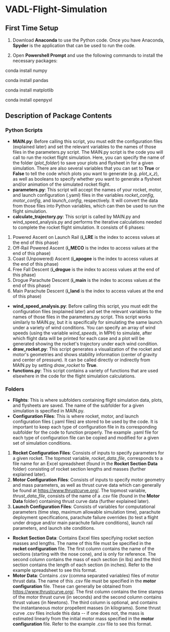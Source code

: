 # VADL-Flight-Simulation

## First Time Setup

1. Download **Anaconda** to use the Python code.
Once you have Anaconda, **Spyder** is the application that can be used to run the code.

2. Open **Powershell Prompt** and use the following commands to install the necessary packages:

conda install numpy

conda install pandas

conda install matplotlib

conda install openpyxl

## Description of Package Contents
### Python Scripts
- **MAIN.py**: Before calling this script, you must edit the configuration files (explained later) and set the relevant variables to the names of those files in the parameters.py script. The MAIN.py script is the code you will call to run the rocket flight simulation. Here, you can specify the name of the folder (_plot_folder_) to save your plots and flysheet in for a given simulation. There are also several variables that you can set to **True** or **False** to tell the code which plots you want to generate (e.g. _plot_x_z_), as well as booleans to specify whether you want to generate a flysheet and/or animation of the simulated rocket flight.
- **parameters.py**: This script will accept the names of your rocket, motor, and launch configuration (.yaml) files in the variables _rocket_config_, _motor_config_, and _launch_config_, respectively. It will convert the data from those files into Python variables, which can then be used to run the flight simulation.
- **calculate_trajectory.py**: This script is called by MAIN.py and wind_speed_analysis.py and performs the iterative calculations needed to complete the rocket flight simulation. It consists of 6 phases:
1. Powered Ascent on Launch Rail (**i_LRE** is the index to access values at the end of this phase)
2. Off-Rail Powered Ascent (**i_MECO** is the index to access values at the end of this phase)
3. Coast (Unpowered) Ascent (**i_apogee** is the index to access values at the end of this phase)
4. Free Fall Descent (**i_drogue** is the index to access values at the end of this phase)
5. Drogue Parachute Descent (**i_main** is the index to access values at the end of this phase)
6. Main Parachute Descent (**i_land** is the index to access values at the end of this phase)
- **wind_speed_analysis.py**: Before calling this script, you must edit the configuration files (explained later) and set the relevant variables to the names of those files in the parameters.py script. This script works similarly to MAIN.py, but it is specifically for simulating the same launch under a variety of wind conditions. You can specify an array of wind speeds (using the variable _wind_speeds_, in MPH) to simulate, after which flight data will be printed for each case and a plot will be generated showing the rocket's trajectory under each wind condition. 
- **draw_rocket.py**: This script generates a visualization of the rocket and motor's geometries and shows stability information (center of gravity and center of pressure). It can be called directly or indirectly from MAIN.py by setting _draw_rocket_ to **True**.
- **functions.py**: This script contains a variety of functions that are used elsewhere in the code for the flight simulation calculations.

### Folders
- **Flights**: This is where subfolders containing flight simulation data, plots, and flysheets are saved. The name of the subfolder for a given simulation is specified in MAIN.py.
- **Configuration Files**: This is where rocket, motor, and launch configuration files (.yaml files) are stored to be used by the code. It is important to keep each type of configuration file in its corresponding subfolder for the code to function properly. The example .yaml file for each type of configuration file can be copied and modified for a given set of simulation conditions.
1. **Rocket Configuration Files**: Consists of inputs to specify parameters for a given rocket. The topmost variable, _rocket_data_file_, corresponds to a file name for an Excel spreadsheet (found in the **Rocket Section Data** folder) consisting of rocket section lengths and masses (further explained later).
2. **Motor Configuration Files**: Consists of inputs to specify motor geometry and mass parameters, as well as thrust curve data which can generally be found at https://www.thrustcurve.org/. The topmost variable, _thrust_data_file_, consists of the name of a .csv file (found in the **Motor Data** folder) containing thrust curve data (further explained later).
3. **Launch Configuration Files**: Consists of variables for computational parameters (time step, maximum allowable simulation time), parachute deployment specifications, parachute failure overrides (to test a flight under drogue and/or main parachute failure conditions), launch rail parameters, and launch site conditions.
- **Rocket Section Data**: Contains Excel files specifying rocket section masses and lengths. The name of this file must be specified in the **rocket configuration** file. The first column contains the name of the sections (starting with the nose cone), and is only for reference. The second column contains the mass of each section (in lbs) and the third section contains the length of each section (in inches). Refer to the example spreadsheet to see this format.
- **Motor Data**: Contains .csv (comma separated variables) files of motor thrust data. The name of this .csv file must be specified in the **motor configuration** file. These can generally be obtained from https://www.thrustcurve.org/. The first column contains the time stamps of the motor thrust curve (in seconds) and the second column contains thrust values (in Newtons). The third column is optional, and contains the instantaneous motor propellent masses (in kilograms). Some thrust curve .csv files include this data -- if one does not, the mass is estimated linearly from the initial motor mass specified in the **motor configuration** file. Refer to the example .csv file to see this format.
